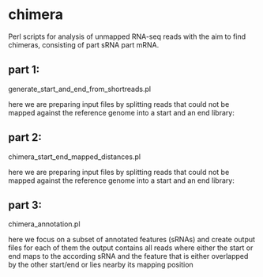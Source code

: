 # chimera
Perl scripts for analysis of unmapped RNA-seq reads with the aim to find chimeras, consisting of part sRNA part mRNA.

## part 1:
generate_start_and_end_from_shortreads.pl

here we are preparing input files by splitting reads that could not be mapped 
against the reference genome into a start and an end library:

## part 2:
chimera_start_end_mapped_distances.pl

here we are preparing input files by splitting reads that could not be mapped 
against the reference genome into a start and an end library:

## part 3:
chimera_annotation.pl

here we focus on a subset of annotated features (sRNAs) and create output files for each of them
the output contains all reads where either the start or end maps to the according sRNA
and the feature that is either overlapped by the other start/end or lies nearby its mapping position

